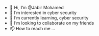 - 👋 Hi, I’m @Jabir Mohamed
- 👀 I’m interested in cyber security
- 🌱 I’m currently learning, cyber security
- 💞️ I’m looking to collaborate on my friends
- 📫 How to reach me ...

<!---
JabirMoha/JabirMoha is a ✨ special ✨ repository because its `README.md` (this file) appears on your GitHub profile.
You can click the Preview link to take a look at your changes.
--->
